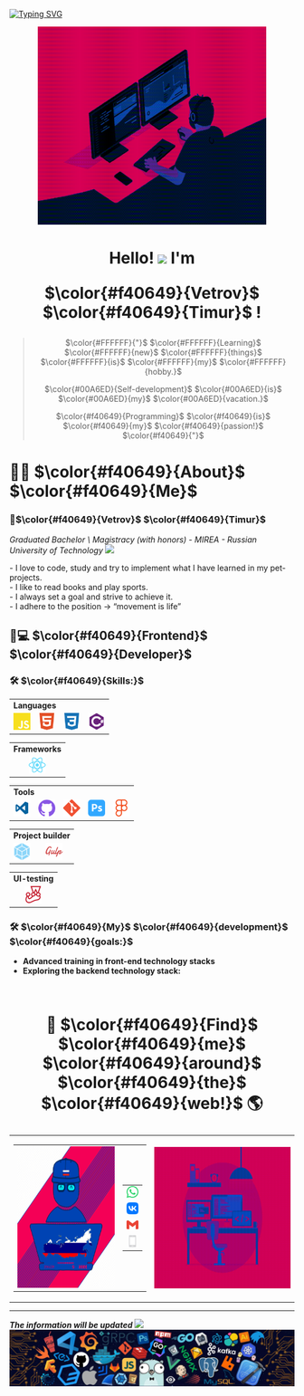 [![Typing SVG](https://readme-typing-svg.herokuapp.com?font=Fira+Code&size=24&pause=1000&color=F40649&random=false&width=435&lines=Welcome+to+my+profile+GitHub)](https://git.io/typing-svg)

<div align="center">
  <img alt="GIF" src="./gif/codeTest.gif" width="80%" height="350" />
</div>

<h1 align="center">
  Hello! 
  <img src="https://raw.githubusercontent.com/MartinHeinz/MartinHeinz/master/wave.gif" width="30px"> 
  I'm 
  <span>
  
  $\color{#f40649}{Vetrov}$ $\color{#f40649}{Timur}$ 
  </span>!
</h1>




<blockquote align="center">
  <p>

  $\color{#FFFFFF}{"}$
  $\color{#FFFFFF}{Learning}$
  $\color{#FFFFFF}{new}$ 
  $\color{#FFFFFF}{things}$ 
  $\color{#FFFFFF}{is}$ 
  $\color{#FFFFFF}{my}$ 
  $\color{#FFFFFF}{hobby.}$  
  </p>
  <p>

  $\color{#00A6ED}{Self-development}$
  $\color{#00A6ED}{is}$
  $\color{#00A6ED}{my}$
  $\color{#00A6ED}{vacation.}$
  </p>
  <p>
  
  $\color{#f40649}{Programming}$
  $\color{#f40649}{is}$
  $\color{#f40649}{my}$
  $\color{#f40649}{passion!}$
  $\color{#f40649}{"}$
  </p>
</blockquote>


# 🙋‍♂️<span> $\color{#f40649}{About}$ $\color{#f40649}{Me}$</span>

### 🚀<span>$\color{#f40649}{Vetrov}$ $\color{#f40649}{Timur}$</span>  
*Graduated Bachelor \ Magistracy (with honors) - MIREA - Russian University of Technology* <img src="https://emoji.slack-edge.com/T0172CCPGUW/party-blob/d7253707fa13e9ee.gif" width="30"/>
<div>
    <p style="margin: 0"> - I love to code, study and try to implement what I have learned in my pet-projects.</p>
    <p style="margin: 0"> - I like to read books and play sports.</p>
    <p style="margin: 0"> - I always set a goal and strive to achieve it.</p>
    <p style="margin: 0; margin-bottom: 25px"> - I adhere to the position → “movement is life”</p>
</div>

## <span>👨💻 $\color{#f40649}{Frontend}$ $\color{#f40649}{Developer}$ </span>

### 🛠️ <span>**$\color{#f40649}{Skills:}$**</span> 


<table>
  <tr>
    <td colspan="4">
      <b>Languages</b>
    </td>
  </tr>
  <tr>
    <td>
      <img src="./img/icons/Languages/javascript.png" width="30px" />
    </td>
    <td>
      <img src="./img/icons/Languages/html5.png" width="30px" />
    </td>
    <td>
      <img src="./img/icons/Languages/css3.png" width="30px" />
    </td>
    <td>
      <img src="./img/icons/Languages/csharp-plain.png" width="30px" />
    </td>
  </tr>
</table>
<table>
  <tr>
    <td>
      <b>Frameworks</b>
    </td>
  </tr>
  <tr>
    <td align="center">
      <img src="./img/icons/Frameworks/react.png" width="30px" />
    </td>
  </tr>
</table>
<table>
  <tr>
    <td colspan="5"><b>Tools</b></td>
  </tr>
  <tr>
    <td>
      <img src="./img/icons/Tools/vs-code-logo-microsoft-svgrepo-com.png" width="30px" />
    </td>
    <td>
      <img src="./img/icons/Tools/github.png" width="30px" />
    </td>
    <td>
      <img src="./img/icons/Tools/git.png" width="30px" />
    </td>
    <td>
      <img src="./img/icons/Tools/adobephotoshop.png" width="30px" />
    </td>
    <td>
      <img src="./img/icons/Tools/figma.png" width="30px" />
    </td>
  </tr>
</table>
<table>
  <tr>
    <td colspan="2">
      <b>Project builder</b>
    </td>
  </tr>
  <tr>
    <td>
      <img src="./img/icons/ProjectBuilder/webpack.png" width="30px" />
    </td>
    <td>
      <img src="./img/icons/ProjectBuilder/gulp.png" width="30px" />
    </td>
  </tr>
</table>
<table>
  <tr>
    <td><b>UI-testing</b></td>
  </tr>
  <tr>
    <td align="center">
      <img src="./img/icons/UI-testing/jest.png" width="30px" />
    </td>
  </tr>
</table>

### 🛠️ <span>$\color{#f40649}{My}$ $\color{#f40649}{development}$ $\color{#f40649}{goals:}$</span> 

- **Advanced training in front-end technology stacks**
- **Exploring the backend technology stack:**
<br>

<h1 align="center">
  <span>
  
  🔎 $\color{#f40649}{Find}$ $\color{#f40649}{me}$ $\color{#f40649}{around}$ $\color{#f40649}{the}$ $\color{#f40649}{web!}$ 🌎 
  </span>
</h1>
<table align="center" width="100%">
  <tr>
    <td align="center">
      <table align="center" width="100%">
        <tr>
          <td align="center">
            <!-- <img width="250" height="250" src="./img/DeveloperFront.webp"> -->
            <img width="250" height="250" src="./img/S600xU_2x.png">
          </td>
          <td align="center">
            <table align="center" width="100%">
              <tr>
                <td align="center">
                  <a href="">
                    <img src="./img/icons/Contacts/whatsapp.png" width="30px" />
                  </a>
                </td>
              </tr>
              <tr>
                <td align="center">
                  <a href="">
                    <img src="./img/icons/Contacts/vk.png" width="30px" />
                  </a>
                </td>
              </tr>
              <tr>
                <td align="center">
                  <a href="https://twitter.com/">
                    <img src="./img/icons/Contacts/gmail.png" width="30px" />
                  </a>
                </td>
              </tr>
              <tr>
                <td align="center">
                  <a href="https://www.instagram.com/">
                    <img src="./img/icons/Contacts/phone_rudjosz71r98.png" width="30px" />
                  </a>
                </td>
              </tr>
            </table>
          </td>
        </tr>
      </table>
    </td>
    <td align="center">
      <img width="350" height="250" src="./gif/workspace.gif">
    </td>
  </tr>
</table>
<hr>

***The information will be updated***
<img src="https://emoji.slack-edge.com/T0172CCPGUW/party-blob/d7253707fa13e9ee.gif" width="30"/>
<img src="./img/footer.webp">


